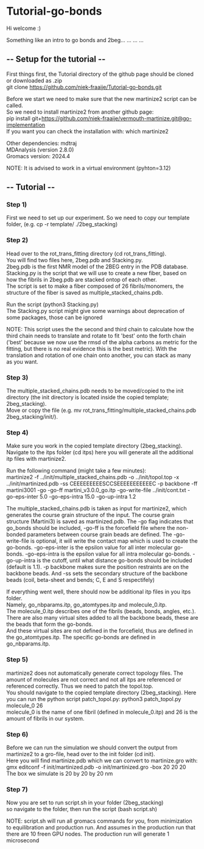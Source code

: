 # Tutorial-go-bonds

Hi welcome :)

Something like an intro to go bonds and 2beg...
...
...
...



## -- Setup for the tutorial --

First things first, the Tutorial directory of the github page should be cloned or downloaded as .zip  
git clone https://github.com/niek-fraaije/Tutorial-go-bonds.git  

Before we start we need to make sure that the new martinize2 script can be called.  
So we need to install martinize2 from another github page:  
pip install git+https://github.com/niek-fraaije/vermouth-martinize.git@go-implementation  
If you want you can check the installation with: which martinize2

Other dependencies:
mdtraj  
MDAnalysis (version 2.8.0)  
Gromacs version: 2024.4  

NOTE: It is advised to work in a virtual environment (pyhton=3.12)


## -- Tutorial --
### Step 1)
First we need to set up our experiment.
So we need to copy our template folder, (e.g. cp -r template/ ./2beg_stacking)

### Step 2)
Head over to the rot_trans_fitting directory (cd rot_trans_fitting).  
You will find two files here, 2beg.pdb and Stacking.py.  
2beg.pdb is the first NMR model of the 2BEG entry in the PDB database.  
Stacking.py is the script that we will use to create a new fiber, based on how the fibrils in 2beg.pdb are stacked ontop of each other.  
The script is set to make a fiber composed of 26 fibrils/monomers, the structure of the fiber is saved as multiple_stacked_chains.pdb.  
  
Run the script (python3 Stacking.py)  
The Stacking.py script might give some warnings about deprecation of some packages, those can be ignored  

NOTE: This script uses the the second and third chain to calculate how the third chain needs to translate and rotate to fit 'best' onto the forth chain ('best' because we now use the rmsd of the alpha carbons as metric for the fitting, but there is no real evidence this is the best metric). With the translation and rotation of one chain onto another, you can stack as many as you want.

### Step 3)
The multiple_stacked_chains.pdb needs to be moved/copied to the init directory (the init directory is located inside the copied template; 2beg_stacking).  
Move or copy the file (e.g. mv rot_trans_fitting/multiple_stacked_chains.pdb 2beg_stacking/init/).  

### Step 4)
Make sure you work in the copied template directory (2beg_stacking).  
Navigate to the itps folder (cd itps) here you will generate all the additional itp files with martinize2.  
  
Run the following command (might take a few minutes):  
martinize2 -f ../init/multiple_stacked_chains.pdb -o ../init/topol.top -x ../init/martinized.pdb -ss CEEEEEEEEESCCSEEEEEEEEEEEC -p backbone -ff martini3001 -go -go-ff martini_v3.0.0_go.itp -go-write-file ../init/cont.txt -go-eps-inter 5.0 -go-eps-intra 15.0 -go-up-intra 1.2  

The multiple_stacked_chains.pdb is taken as input for martinize2, which generates the course grain structure of the input. The course grain structure (Martini3) is saved as martinized.pdb.
The -go flag indicates that go_bonds should be included, -go-ff is the forcefield file where the non-bonded parameters between course grain beads are defined. 
The -go-write-file is optional, it will write the contact map which is used to create the go-bonds. -go-eps-inter is the epsilon value for all inter molecular go-bonds.
-go-eps-intra is the epsilon value for all intra molecular go-bonds. -go-up-intra is the cutoff, until what distance go-bonds should be included (default is 1.1).
-p backbone makes sure the position restraints are on the backbone beads. And -ss sets the secondary structure of the backbone beads (coil, beta-sheet and bends; C, E and S respectifely)  

If everything went well, there should now be additional itp files in you itps folder.  
Namely, go_nbparams.itp, go_atomtypes.itp and molecule_0.itp.  
The molecule_0.itp describes one of the fibrils (beads, bonds, angles, etc.). There are also many virtual sites added to all the backbone beads, these are the beads that form the go-bonds.  
And these virtual sites are not defined in the forcefield, thus are defined in the go_atomtypes.itp. The specific go-bonds are defined in go_nbparams.itp.

### Step 5)
martinize2 does not automatically generate correct topology files. The amount of molecules are not correct and not all itps are referenced or referenced correctly. Thus we need to patch the topol.top.  
You should navigate to the copied template directory (2beg_stacking). Here you can run the python script patch_topol.py: python3 patch_topol.py molecule_0 26   
molecule_0 is the name of one fibril (defined in molecule_0.itp) and 26 is the amount of fibrils in our system.

### Step 6)
Before we can run the simulation we should convert the output from martinize2 to a gro-file, head over to the init folder (cd init).  
Here you will find martinize.pdb which we can convert to martinize.gro with: gmx editconf -f init/martinized.pdb -o init/martinized.gro -box 20 20 20  
The box we simulate is 20 by 20 by 20 nm 

### Step 7)
Now you are set to run script.sh in your folder (2beg_stacking)  
so navigate to the folder, then run the script (bash script.sh)  

NOTE: script.sh will run all gromacs commands for you, from minimization to equilibration and production run. And assumes in the production run that there are 10 freen GPU nodes. The production run will generate 1 microsecond
